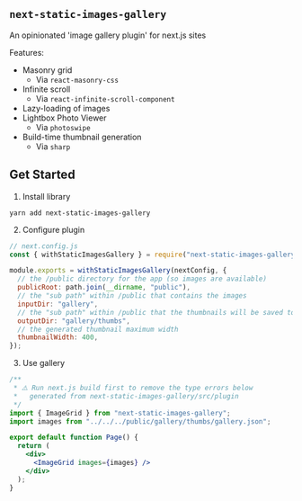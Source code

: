 ## `next-static-images-gallery`

An opinionated 'image gallery plugin' for next.js sites

Features:

- Masonry grid 
  - Via `react-masonry-css`
- Infinite scroll
  - Via `react-infinite-scroll-component`
- Lazy-loading of images
- Lightbox Photo Viewer
  - Via `photoswipe`
- Build-time thumbnail generation
  - Via `sharp`

## Get Started

1. Install library

```
yarn add next-static-images-gallery
```

2. Configure plugin

``` js
// next.config.js
const { withStaticImagesGallery } = require("next-static-images-gallery/src/plugin");

module.exports = withStaticImagesGallery(nextConfig, {
  // the /public directory for the app (so images are available)
  publicRoot: path.join(__dirname, "public"),
  // the "sub path" within /public that contains the images
  inputDir: "gallery",
  // the "sub path" within /public that the thumbnails will be saved to
  outputDir: "gallery/thumbs",
  // the generated thumbnail maximum width
  thumbnailWidth: 400,
});
```

3. Use gallery

``` jsx
/**
 * ⚠️ Run next.js build first to remove the type errors below
 *   generated from next-static-images-gallery/src/plugin
 */
import { ImageGrid } from "next-static-images-gallery";
import images from "../../../public/gallery/thumbs/gallery.json";

export default function Page() {
  return (
    <div>
      <ImageGrid images={images} />
    </div>
  );
}
```
